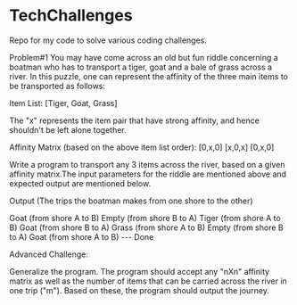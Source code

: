 # TechChallenges

Repo for my code to solve various coding challenges.

Problem#1
You may have come across an old but fun riddle concerning a boatman who has to transport a tiger, goat and a bale of grass across a river.  In this puzzle, one can represent the affinity of the three main items to be transported as follows:

Item List:
[Tiger, Goat, Grass]

The "x" represents the item pair that have strong affinity, and hence shouldn't be left alone together.
 
Affinity Matrix (based on the above item list order):
[0,x,0]
[x,0,x]
[0,x,0]

Write a program to transport any 3 items across the river, based on a given affinity matrix.The input parameters for the riddle are mentioned above and expected output are mentioned below.

Output (The trips the boatman makes from one shore to the other)

Goat (from shore A to B)
Empty (from shore B to A)
Tiger (from shore A to B)
Goat (from shore B to A)
Grass (from shore A to B)
Empty (from shore B to A)
Goat (from shore A to B) --- Done

Advanced Challenge:

Generalize the program. The program should accept any "nXn" affinity matrix as well as the number of items that can be carried across the river in one trip ("m"). Based on these, the program should output the journey. 

